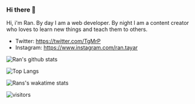 ### Hi there 👋

Hi, i'm Ran. By day I am a web developer. By night I am a content creator who loves to learn new things and teach them to others.

- Twitter: https://twitter.com/TgMrP
- Instagram: https://www.instagram.com/ran.tayar

<!--
**TgMrP/TgMrP** is a ✨ _special_ ✨ repository because its `README.md` (this file) appears on your GitHub profile.

Here are some ideas to get you started:

- 🔭 I’m currently working on ...
- 🌱 I’m currently learning ...
- 👯 I’m looking to collaborate on ...
- 🤔 I’m looking for help with ...
- 💬 Ask me about ...
- 📫 How to reach me: ...
- 😄 Pronouns: ...
- ⚡ Fun fact: ...
-->
![Ran's github stats](https://github-readme-stats.vercel.app/api?username=TgMrP)

![Top Langs](https://github-readme-stats.vercel.app/api/top-langs/?username=TgMrP)

![Rans's wakatime stats](https://github-readme-stats.vercel.app/api/wakatime?username=TgMrP)


![visitors](https://ginger-plucky-pegasus.glitch.me/?id=TgMrP&)

